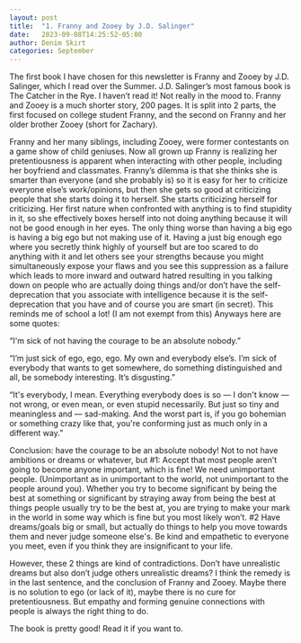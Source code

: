 ```yaml
---
layout: post
title:  "1. Franny and Zooey by J.D. Salinger"
date:   2023-09-08T14:25:52-05:00
author: Denim Skirt
categories: September
---
```


The first book I have chosen for this newsletter is Franny and Zooey by J.D. Salinger, which I read over the Summer. J.D. Salinger’s most famous book is The Catcher in the Rye. I haven’t read it! Not really in the mood to. Franny and Zooey is a much shorter story, 200 pages. It is split into 2 parts, the first focused on college student Franny, and the second on Franny and her older brother Zooey (short for Zachary). 

Franny and her many siblings, including Zooey, were former contestants on a game show of child geniuses. Now all grown up Franny is realizing her pretentiousness is apparent when interacting with other people, including her boyfriend and classmates. Franny’s dilemma is that she thinks she is smarter than everyone (and she probably is) so it is easy for her to criticize everyone else’s work/opinions, but then she gets so good at criticizing people that she starts doing it to herself. She starts criticizing herself for criticizing. Her first nature when confronted with anything is to find stupidity in it, so she effectively boxes herself into not doing anything because it will not be good enough in her eyes. The only thing worse than having a big ego is having a big ego but not making use of it. Having a just big enough ego where you secretly think highly of yourself but are too scared to do anything with it and let others see your strengths because you might simultaneously expose your flaws and you see this suppression as a failure which leads to more inward and outward hatred resulting in you talking down on people who are actually doing things and/or don’t have the self-deprecation that you associate with intelligence because it is the self-deprecation that you have and of course you are smart (in secret). This reminds me of school a lot! (I am not exempt from this) Anyways here are some quotes: 

“I'm sick of not having the courage to be an absolute nobody.”

“I’m just sick of ego, ego, ego. My own and everybody else’s. I’m sick of everybody that wants to get somewhere, do something distinguished and all, be somebody interesting. It’s disgusting.”

“It's everybody, I mean. Everything everybody does is so — I don't know — not wrong, or even mean, or even stupid necessarily. But just so tiny and meaningless and — sad-making. And the worst part is, if you go bohemian or something crazy like that, you're conforming just as much only in a different way.”


Conclusion: have the courage to be an absolute nobody! Not to not have ambitions or dreams or whatever, but #1: Accept that most people aren’t going to become anyone important, which is fine! We need unimportant people. (Unimportant as in unimportant to the world, not unimportant to the people around you). Whether you try to become significant by being the best at something or significant by straying away from being the best at things people usually try to be the best at, you are trying to make your mark in the world in some way which is fine but you most likely won’t. #2 Have dreams/goals big or small, but actually do things to help you move towards them and never judge someone else's. Be kind and empathetic to everyone you meet, even if you think they are insignificant to your life. 

However, these 2 things are kind of contradictions. Don’t have unrealistic dreams but also don’t judge others unrealistic dreams? I think the remedy is in the last sentence, and the conclusion of Franny and Zooey. Maybe there is no solution to ego (or lack of it), maybe there is no cure for pretentiousness. But empathy and forming genuine connections with people is always the right thing to do. 

The book is pretty good! Read it if you want to. 

